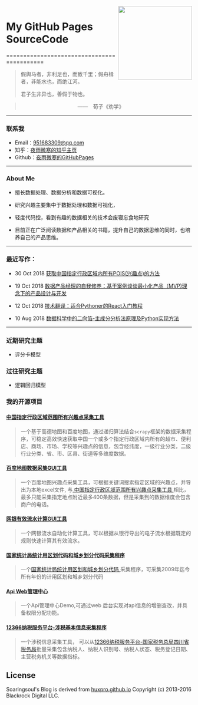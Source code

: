 

<img align="right" width="200" height="200" src="https://pic4.zhimg.com/v2-78d1472351272f41d8dd76a6d8a635c7_xll.jpg">

# My GitHub Pages SourceCode
===========================================



> 假舆马者，非利足也，而致千里；假舟楫者，非能水也，而绝江河。
> 
> 君子生非异也，善假于物也。

> 　　　　　　　　　　　——　荀子《劝学》


----------





### 联系我

- Email：951683309@qq.com 
- 知乎：[夜雨微寒的知乎主页](https://www.zhihu.com/people/yywh/activities)
- Github：[夜雨微寒的GitHubPages](https://xugongli.github.io/)


---


### About Me

* 擅长数据处理、数据分析和数据可视化。

* 研究兴趣主要集中于数据处理和数据可视化，

* 轻度代码控，看到有趣的数据相关的技术会废寝忘食地研究

* 目前正在广泛阅读数据和产品相关的书籍，提升自己的数据思维的同时，也培养自己的产品思维。


----------

### 最近写作：


* 30 Oct 2018 [获取中国指定行政区域内所有POIS(兴趣点)的方法](https://xugongli.github.io/2018/10/30/get-specific-area-pois/)

* 19 Oct 2018 [数据产品经理的自我修养：基于案例谈谈最小化产品（MVP)理念下的产品设计与开发](https://xugongli.github.io/2018/10/18/use_easy_example_show_pm_flow/)
	
* 12 Oct 2018 [技术翻译：适合Pythoner的React入门教程](https://xugongli.github.io/2018/10/11/react-for-python-developers/)

* 10 Aug 2018 [数据科学中的二向箔-主成分分析法原理及Python实现方法](https://xugongli.github.io/2018/08/10/pca_introduction/)

----------


### 近期研究主题

* 评分卡模型

### 过往研究主题

* 逻辑回归模型

### 我的开源项目

#### [中国指定行政区域范围所有兴趣点采集工具](https://github.com/xugongli/china_region_pois_spider) 


> 
> 一个基于高德地图和百度地图，通过递归算法结合`scrapy`框架的数据采集程序，可稳定高效快速获取中国一个或多个指定行政区域内所有的超市、便利店、商场、市场、学校等兴趣点的信息，包含经纬度，一级行业分类，二级行业分类、省、市、区县、街道等多维度数据。

####  [百度地图数据采集GUI工具](https://github.com/xugongli/PyQt5-BaiduMapCrawler/blob/master/README.md)

> 一个百度地图兴趣点采集工具，可根据关键词搜索指定区域的兴趣点，并导出为本地excel文件, 与[ 中国指定行政区域范围所有兴趣点采集工具 ](https://github.com/xugongli/china_region_pois_spider) 相比，最多只能采集指定地点附近最多400条数据，但是采集到的数据维度会包含商户的电话。

#### [网银有效流水计算GUI工具](https://github.com/xugongli/pyqt5-BankCardValidAmountCount/blob/master/README.md)

> 一个网银流水自动化计算工具，可以根据从银行导出的电子流水根据既定的规则快速计算其有效流水。
	
#### [国家统计局统计用区划代码和城乡划分代码采集程序](https://github.com/xugongli/www.stats.gov.cn_spider/blob/master/README.md)

> 一个[国家统计局统计用区划和城乡划分代码 ](http://www.stats.gov.cn/tjsj/tjbz/tjyqhdmhcxhfdm/)采集程序，可采集2009年迄今所有年份的计用区划和城乡划分代码
	
#### [Api Web管理中心](https://github.com/xugongli/api_manager/blob/master/README.md)

> 一个Api管理中心Demo,可通过web 后台实现对api信息的增删查改，并具备权限分配功能。

#### [12366纳税服务平台-涉税基本信息采集程序](https://github.com/xugongli/tax.gov.cn_spider/blob/master/README.md)

> 
>一个涉税信息采集工具， 可以从[12366纳税服务平台-国家税务总局四川省税务局](https://12366.sc-n-tax.gov.cn/jsp/sst/menu/index.html?jbxx)批量采集包含纳税人、纳税人识别号、纳税人状态、税务登记日期、主营税务机关等数据指标。 



## License

Soaringsoul's Blog is derived from [huxpro.github.io](https://github.com/Huxpro/huxpro.github.io)
Copyright (c) 2013-2016 Blackrock Digital LLC.
